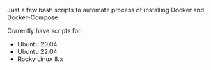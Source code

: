 Just a few bash scripts to automate process of installing Docker and Docker-Compose

Currently have scripts for:
- Ubuntu 20.04
- Ubuntu 22.04
- Rocky Linux 8.x

